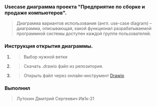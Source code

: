  ### **Usecase диаграмма проекта "Предприятие по сборке и продаже компьютеров".**

> Диаграмма вариантов использования (англ. use-case diagram) – диаграмма, описывающая, какой функционал разрабатываемой
 программной системы доступен каждой группе пользователей.

### **Инструкция открытия диаграммы.**

1. > Выбор нужной ветки
2. > Скачать .drawio файл из репозитория.
3. > Открыть файл через онлайн-инструмент [Drawio](https://www.diagrams.net)

### **Выполнил**

> Лутохин Дмитрий Сергеевич  Ив1к-21

